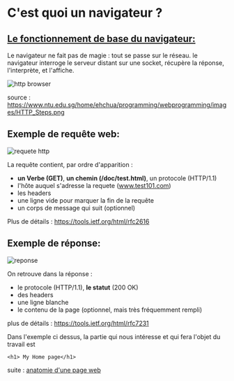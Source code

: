 # C'est quoi un navigateur ?

## [Le fonctionnement de base du navigateur:](https://www.ntu.edu.sg/home/ehchua/programming/webprogramming/HTTP_Basics.html)

Le navigateur ne fait pas de magie : tout se passe sur le réseau.  le navigateur interroge le serveur distant sur une socket, récupère la réponse, l'interprète, et l'affiche.

![http browser](https://www.ntu.edu.sg/home/ehchua/programming/webprogramming/images/HTTP_Steps.png)

source : https://www.ntu.edu.sg/home/ehchua/programming/webprogramming/images/HTTP_Steps.png

## Exemple de requête web:

![requete http](https://www.ntu.edu.sg/home/ehchua/programming/webprogramming/images/HTTP_RequestMessageExample.png)

La requête contient, par ordre d'apparition :
* **un Verbe (GET)**, **un chemin (/doc/test.html)**, un protocole (HTTP/1.1)
* l'hôte auquel s'adresse la requete (www.test101.com)
* les headers
* une ligne vide pour marquer la fin de la requête
* un corps de message qui suit (optionnel)

Plus de détails : https://tools.ietf.org/html/rfc2616

## Exemple de réponse:

![reponse](https://www.ntu.edu.sg/home/ehchua/programming/webprogramming/images/HTTP_ResponseMessageExample.png)

On retrouve dans la réponse :
* le protocole (HTTP/1.1), **le statut** (200 OK)
* des headers 
* une ligne blanche
* le contenu de la page (optionnel, mais très fréquemment rempli)
 
plus de détails : https://tools.ietf.org/html/rfc7231

Dans l'exemple ci dessus, la partie qui nous intéresse et qui fera l'objet du travail est 

```<h1> My Home page</h1>```

suite : [anatomie d'une page web](./02-anatomie-page-web.md)
